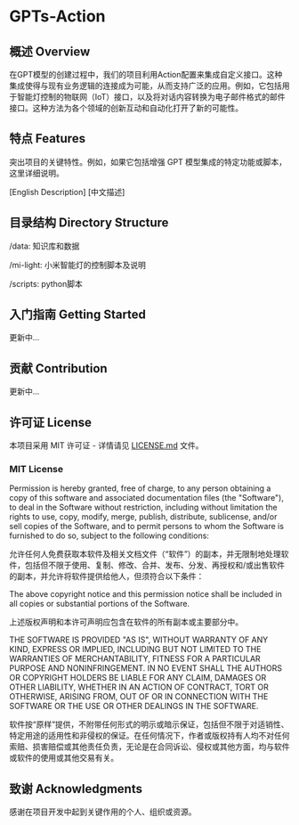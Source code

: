 # GPTs-Action
## 概述 Overview

在GPT模型的创建过程中，我们的项目利用Action配置来集成自定义接口。这种集成使得与现有业务逻辑的连接成为可能，从而支持广泛的应用。例如，它包括用于智能灯控制的物联网（IoT）接口，以及将对话内容转换为电子邮件格式的邮件接口。这种方法为各个领域的创新互动和自动化打开了新的可能性。


## 特点 Features
突出项目的关键特性。例如，如果它包括增强 GPT 模型集成的特定功能或脚本，这里详细说明。

[English Description]
[中文描述]
## 目录结构 Directory Structure

/data: 知识库和数据

/mi-light: 小米智能灯的控制脚本及说明

/scripts: python脚本

## 入门指南 Getting Started

更新中...

## 贡献 Contribution

更新中...


## 许可证 License

本项目采用 MIT 许可证 - 详情请见 [LICENSE.md](LICENSE.md) 文件。

### MIT License

Permission is hereby granted, free of charge, to any person obtaining a copy of this software and associated documentation files (the "Software"), to deal in the Software without restriction, including without limitation the rights to use, copy, modify, merge, publish, distribute, sublicense, and/or sell copies of the Software, and to permit persons to whom the Software is furnished to do so, subject to the following conditions:

允许任何人免费获取本软件及相关文档文件（“软件”）的副本，并无限制地处理软件，包括但不限于使用、复制、修改、合并、发布、分发、再授权和/或出售软件的副本，并允许将软件提供给他人，但须符合以下条件：

The above copyright notice and this permission notice shall be included in all copies or substantial portions of the Software.

上述版权声明和本许可声明应包含在软件的所有副本或主要部分中。

THE SOFTWARE IS PROVIDED "AS IS", WITHOUT WARRANTY OF ANY KIND, EXPRESS OR IMPLIED, INCLUDING BUT NOT LIMITED TO THE WARRANTIES OF MERCHANTABILITY, FITNESS FOR A PARTICULAR PURPOSE AND NONINFRINGEMENT. IN NO EVENT SHALL THE AUTHORS OR COPYRIGHT HOLDERS BE LIABLE FOR ANY CLAIM, DAMAGES OR OTHER LIABILITY, WHETHER IN AN ACTION OF CONTRACT, TORT OR OTHERWISE, ARISING FROM, OUT OF OR IN CONNECTION WITH THE SOFTWARE OR THE USE OR OTHER DEALINGS IN THE SOFTWARE.

软件按“原样”提供，不附带任何形式的明示或暗示保证，包括但不限于对适销性、特定用途的适用性和非侵权的保证。在任何情况下，作者或版权持有人均不对任何索赔、损害赔偿或其他责任负责，无论是在合同诉讼、侵权或其他方面，均与软件或软件的使用或其他交易有关。



## 致谢 Acknowledgments
感谢在项目开发中起到关键作用的个人、组织或资源。

